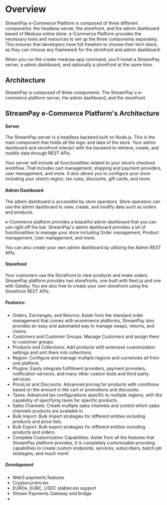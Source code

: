# Overview

StreamPay e-Commerce Platform is composed of three different components: the headless server, the storefront, and the admin dashboard based of Medusa online store.
e-Commerce Platform provides the necessary tools and resources to set up the three components separately. This ensures that developers have full freedom to choose their tech stack, as they can choose any framework for the storefront and admin dashboard.

When you run the create-medusa-app command, you’ll install a StreamPay server, a admin dashboard, and optionally a storefront at the same time.

## Architecture

StreamPay is composed of three components: The StreamPay´s e-commerce platform server, the admin dashboard, and the storefront.


## StreamPay e-Commerce Platform's Architecture

#### Server
The StreamPay server is a headless backend built on Node.js. This is the main component that holds all the logic and data of the store. Your admin dashboard and storefront interact with the backend to retrieve, create, and modify data through REST APIs.

Your server will include all functionalities related to your store’s checkout workflow. That includes cart management, shipping and payment providers, user management, and more. It also allows you to configure your store including your store’s region, tax rules, discounts, gift cards, and more.

#### Admin Dashboard

The admin dashboard is accessible by store operators. Store operators can use the admin dashboard to view, create, and modify data such as orders and products.

e-Commerce platform provides a beautiful admin dashboard that you can use right off the bat. StreamPay's admin dashboard provides a lot of functionalities to manage your store including Order management, Product management, User management, and more.

You can also create your own admin dashboard by utilizing the Admin REST APIs.

#### Storefront

Your customers use the Storefront to view products and make orders. StreamPay platform provides two storefronts, one built with Next.js and one with Gatsby. You are also free to create your own storefront using the Storefront REST APIs.

##### Features:
- Orders, Exchanges, and Returns: Aside from the standard order management that comes with ecommerce platforms, StreamPay also provides an easy and automated way to manage swaps, returns, and claims.
- Customers and Customer Groups: Manage Customers and assign them to customer groups.
- Products and Collections: Add products with extensive customization settings and sort them into collections.
- Region: Configure and manage multiple regions and currencies all from one platform.
- Plugins: Easily integrate fulfillment providers, payment providers, notification services, and many other custom tools and third-party services.
- PriceList and Discounts: Advanced pricing for products with conditions based on the amount in the cart or promotions and discounts.
- Taxes: Advanced tax configurations specific to multiple regions, with the capability of specifying taxes for specific products.
- Sales Channels: Create multiple sales channels and control which sales channels products are available in.
- Bulk Import: Bulk import strategies for different entities including products and price lists.
- Bulk Export: Bulk export strategies for different entities including products and orders.
- Complete Customization Capabilities: Aside from all the features that StreamPay platform provides, it is completely customizable providing capabilities to create custom endpoints, services, subscribers, batch job strategies, and much more!

##### Development

- Web3 payments features
- Cryptocurrencies
- EUROe, EURC, USDC stablecoin support
- Stream Payments Gateway and bridge
- 

